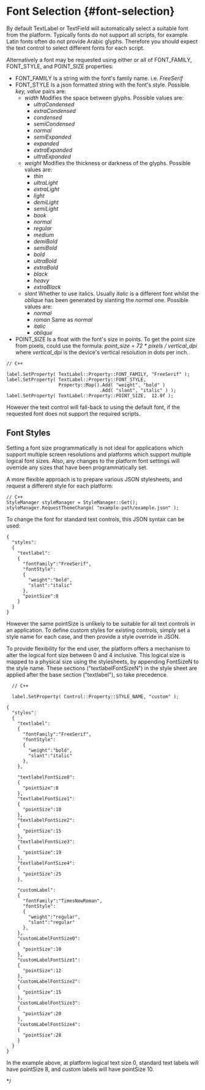 <!--
/**-->

# Font Selection {#font-selection}

By default TextLabel or TextField will automatically select a suitable font from the platform.
Typically fonts do not support all scripts, for example Latin fonts often do not provide Arabic glyphs.
Therefore you should expect the text control to select different fonts for each script.

Alternatively a font may be requested using either or all of FONT_FAMILY, FONT_STYLE, and POINT_SIZE properties:

- FONT_FAMILY
  Is a string with the font's family name. i.e. *FreeSerif*
- FONT_STYLE
  Is a json formatted string with the font's style. Possible *key, value* pairs are:
  + *width* Modifies the space between glyphs. Possible values are:
    - *ultraCondensed*
    - *extraCondensed*
    - *condensed*
    - *semiCondensed*
    - *normal*
    - *semiExpanded*
    - *expanded*
    - *extraExpanded*
    - *ultraExpanded*
  + *weight* Modifies the thickness or darkness of the glyphs. Possible values are:
    - *thin*
    - *ultraLight*
    - *extraLight*
    - *light*
    - *demiLight*
    - *semiLight*
    - *book*
    - *normal*
    - *regular*
    - *medium*
    - *demiBold*
    - *semiBold*
    - *bold*
    - *ultraBold*
    - *extraBold*
    - *black*
    - *heavy*
    - *extraBlack*
  + *slant* Whether to use italics. Usually *italic* is a different font whilst the *oblique* has been generated by slanting the *normal* one. Possible values are:
    - *normal*
    - *roman* Same as *normal*
    - *italic*
    - *oblique*
- POINT_SIZE
  Is a float with the font's size in points. To get the point size from pixels, could use the formula: <em>point_size = 72 * pixels / vertical_dpi</em> where <em>vertical_dpi</em> is the device's vertical resolution in dots per inch.

~~~{.cpp}
// C++

label.SetProperty( TextLabel::Property::FONT_FAMILY, "FreeSerif" );
label.SetProperty( TextLabel::Property::FONT_STYLE,
                   Property::Map().Add( "weight", "bold" )
                                  .Add( "slant", "italic" ) );
label.SetProperty( TextLabel::Property::POINT_SIZE,  12.0f );
~~~

However the text control will fall-back to using the default font, if the requested font does not support the required scripts.

## Font Styles

Setting a font size programmatically is not ideal for applications which support multiple
screen resolutions and platforms which support multiple logical font sizes.  Also, any
changes to the platform font settings will override any sizes that have been programmatically
set.

A more flexible approach is to prepare various JSON stylesheets, and request a different style for each platform:

~~~{.cpp}
// C++
StyleManager styleManager = StyleManager::Get();
styleManager.RequestThemeChange( "example-path/example.json" );
~~~

To change the font for standard text controls, this JSON syntax can be used:

~~~{.json}
{
  "styles":
  {
    "textlabel":
    {
      "fontFamily":"FreeSerif",
      "fontStyle":
      {
        "weight":"bold",
        "slant":"italic"
      },
      "pointSize":8
    }
  }
}
~~~

However the same pointSize is unlikely to be suitable for all text controls in an application.
To define custom styles for existing controls, simply set a style name for each case, and
then provide a style override in JSON.

To provide flexibility for the end user, the platform offers a mechanism to alter the logical
font size between 0 and 4 inclusive. This logical size is mapped to a physical size using the
stylesheets, by appending FontSizeN to the style name. These sections ("textlabelFontSizeN")
in the style sheet are applied after the base section ("textlabel"), so take precedence.

~~~{.cpp}
  // C++

  label.SetProperty( Control::Property::STYLE_NAME, "custom" );
~~~
~~~{.json}
{
  "styles":
  {
    "textlabel":
    {
      "fontFamily":"FreeSerif",
      "fontStyle":
      {
        "weight":"bold",
        "slant":"italic"
      },
    },

    "textlabelFontSize0":
    {
      "pointSize":8
    },
    "textlabelFontSize1":
    {
      "pointSize":10
    },
    "textlabelFontSize2":
    {
      "pointSize":15
    },
    "textlabelFontSize3":
    {
      "pointSize":19
    },
    "textlabelFontSize4":
    {
      "pointSize":25
    },

    "customLabel":
    {
      "fontFamily":"TimesNewRoman",
      "fontStyle":
      {
        "weight":"regular",
        "slant":"regular"
      },
    },
    "customLabelFontSize0":
    {
      "pointSize":10
    },
    "customLabelFontSize1":
    {
      "pointSize":12
    },
    "customLabelFontSize2":
    {
      "pointSize":15
    },
    "customLabelFontSize3":
    {
      "pointSize":20
    },
    "customLabelFontSize4":
    {
      "pointSize":28
    }
  }
}
~~~

In the example above, at platform logical text size 0, standard text labels will have pointSize 8, and custom labels will have pointSize 10.


*/
